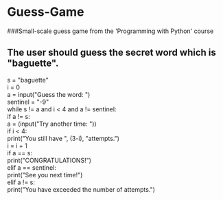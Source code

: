 # Guess-Game
###Small-scale guess game from the 'Programming with Python' course

## The user should guess the secret word which is "baguette".

s = "baguette"  
i = 0  
a = input("Guess the word: ")  
sentinel = "-9"  
while s != a and i < 4 and a != sentinel:  
    if a != s:  
        a = (input("Try another time: "))  
    if i < 4:  
        print("You still have ", (3-i), "attempts.")  
    i = i + 1  
if a == s:  
    print("CONGRATULATIONS!")  
elif a == sentinel:  
    print("See you next time!")  
elif a != s:  
    print("You have exceeded the number of attempts.")
